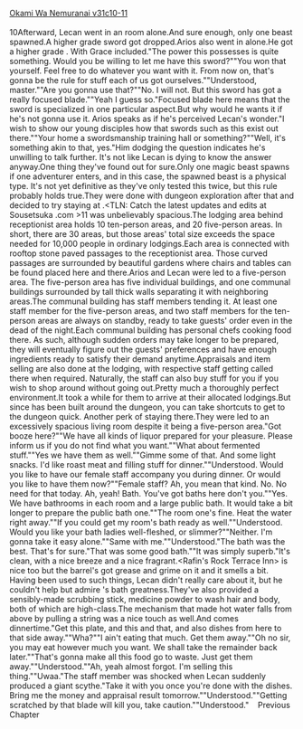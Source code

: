 [Okami Wa Nemuranai v31c10-11](https://www.sousetsuka.com/2020/12/okami-wa-nemuranai-311011.html)
<br/><br/>
10Afterward, Lecan went in an <Armored> room alone.And sure enough, only one beast spawned.A higher grade <Power Boost> sword got dropped.Arios also went in alone.He got a higher grade <Thunder Sword>. With <State Maintenance> Grace included."The power this <Thunder Sword> possesses is quite something. Would you be willing to let me have this sword?""You won that yourself. Feel free to do whatever you want with it. From now on, that's gonna be the rule for stuff each of us got ourselves.""Understood, master.""Are you gonna use that?""No. I will not. But this sword has got a really focused blade.""Yeah I guess so."Focused blade here means that the sword is specialized in one particular aspect.But why would he wants it if he's not gonna use it. Arios speaks as if he's perceived Lecan's wonder."I wish to show our young disciples how that swords such as this exist out there.""Your home a swordsmanship training hall or something?""Well, it's something akin to that, yes."Him dodging the question indicates he's unwilling to talk further. It's not like Lecan is dying to know the answer anyway.One thing they've found out for sure.Only one magic beast spawns if one adventurer enters, and in this case, the spawned beast is a physical type. It's not yet definitive as they've only tested this twice, but this rule probably holds true.They were done with dungeon exploration after that and decided to try staying at <Summit Honors Mansion>.<TLN: Catch the latest updates and edits at Sousetsuka .com >11<Summit Honors Mansion> was unbelievably spacious.The lodging area behind receptionist area holds 10 ten-person areas, and 20 five-person areas. In short, there are 30 areas, but those areas' total size exceeds the space needed for 10,000 people in ordinary lodgings.Each area is connected with rooftop stone paved passages to the receptionist area. Those curved passages are surrounded by beautiful gardens where chairs and tables can be found placed here and there.Arios and Lecan were led to a five-person area. The five-person area has five individual buildings, and one communal buildings surrounded by tall thick walls separating it with neighboring areas.The communal building has staff members tending it. At least one staff member for the five-person areas, and two staff members for the ten-person areas are always on standby, ready to take guests' order even in the dead of the night.Each communal building has personal chefs cooking food there. As such, although sudden orders may take longer to be prepared, they will eventually figure out the guests' preferences and have enough ingredients ready to satisfy their demand anytime.Appraisals and item selling are also done at the lodging, with respective staff getting called there when required. Naturally, the staff can also buy stuff for you if you wish to shop around without going out.Pretty much a thoroughly perfect environment.It took a while for them to arrive at their allocated lodgings.But since <Summit Honors Mansion> has been built around the dungeon, you can take shortcuts to get to the dungeon quick. Another perk of staying there.They were led to an excessively spacious living room despite it being a five-person area."Got booze here?""We have all kinds of liquor prepared for your pleasure. Please inform us if you do not find what you want.""What about fermented stuff.""Yes we have them as well.""Gimme some of that. And some light snacks. I'd like roast meat and filling stuff for dinner.""Understood. Would you like to have our female staff accompany you during dinner. Or would you like to have them now?""Female staff? Ah, you mean that kind. No. No need for that today. Ah, yeah! Bath. You've got baths here don't you.""Yes. We have bathrooms in each room and a large public bath. It would take a bit longer to prepare the public bath one.""The room one's fine. Heat the water right away.""If you could get my room's bath ready as well.""Understood. Would you like your bath ladies well-fleshed, or slimmer?""Neither. I'm gonna take it easy alone.""Same with me.""Understood."The bath was the best. That's for sure."That was some good bath.""It was simply superb."It's clean, with a nice breeze and a nice fragrant.<Rafin's Rock Terrace Inn> is nice too but the barrel's got grease and grime on it and it smells a bit. Having been used to such things, Lecan didn't really care about it, but he couldn't help but admire <Summit Honors Mansion>'s bath greatness.They've also provided a sensibly-made scrubbing stick, medicine powder to wash hair and body, both of which are high-class.The mechanism that made hot water falls from above by pulling a string was a nice touch as well.And comes dinnertime."Get this plate, and this and that, and also dishes from here to that side away.""Wha?""I ain't eating that much. Get them away.""Oh no sir, you may eat however much you want. We shall take the remainder back later.""That's gonna make all this food go to waste. Just get them away.""Understood.""Ah, yeah almost forgot. I'm selling this thing.""Uwaa."The staff member was shocked when Lecan suddenly produced a giant scythe."Take it with you once you're done with the dishes. Bring me the money and appraisal result tomorrow.""Understood.""Getting scratched by that blade will kill you, take caution.""Understood."    Previous Chapter <br/>
